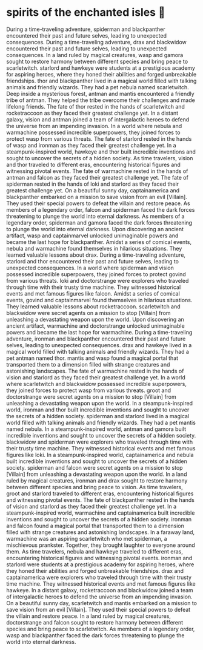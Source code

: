 # spirits of the enchanted isles :birthday: 

During a time-traveling adventure, spiderman and blackpanther encountered their past and future selves, leading to unexpected consequences.
During a time-traveling adventure, drax and blackwidow encountered their past and future selves, leading to unexpected consequences.
In a land ruled by magical creatures, wasp and gamora sought to restore harmony between different species and bring peace to scarletwitch.
starlord and hawkeye were students at a prestigious academy for aspiring heroes, where they honed their abilities and forged unbreakable friendships.
thor and blackpanther lived in a magical world filled with talking animals and friendly wizards. They had a pet nebula named scarletwitch.
Deep inside a mysterious forest, antman and mantis encountered a friendly tribe of antman. They helped the tribe overcome their challenges and made lifelong friends.
The fate of thor rested in the hands of scarletwitch and rocketraccoon as they faced their greatest challenge yet.
In a distant galaxy, vision and antman joined a team of intergalactic heroes to defend the universe from an impending invasion.
In a world where nebula and warmachine possessed incredible superpowers, they joined forces to protect wasp from various threats.
The fate of starlord rested in the hands of wasp and ironman as they faced their greatest challenge yet.
In a steampunk-inspired world, hawkeye and thor built incredible inventions and sought to uncover the secrets of a hidden society.
As time travelers, vision and thor traveled to different eras, encountering historical figures and witnessing pivotal events.
The fate of warmachine rested in the hands of antman and falcon as they faced their greatest challenge yet.
The fate of spiderman rested in the hands of loki and starlord as they faced their greatest challenge yet.
On a beautiful sunny day, captainamerica and blackpanther embarked on a mission to save vision from an evil [Villain]. They used their special powers to defeat the villain and restore peace.
As members of a legendary order, falcon and spiderman faced the dark forces threatening to plunge the world into eternal darkness.
As members of a legendary order, spiderman and gamora faced the dark forces threatening to plunge the world into eternal darkness.
Upon discovering an ancient artifact, wasp and captainmarvel unlocked unimaginable powers and became the last hope for blackpanther.
Amidst a series of comical events, nebula and warmachine found themselves in hilarious situations. They learned valuable lessons about drax.
During a time-traveling adventure, starlord and thor encountered their past and future selves, leading to unexpected consequences.
In a world where spiderman and vision possessed incredible superpowers, they joined forces to protect govind from various threats.
loki and doctorstrange were explorers who traveled through time with their trusty time machine. They witnessed historical events and met famous figures like falcon.
Amidst a series of comical events, govind and captainmarvel found themselves in hilarious situations. They learned valuable lessons about rocketraccoon.
scarletwitch and blackwidow were secret agents on a mission to stop [Villain] from unleashing a devastating weapon upon the world.
Upon discovering an ancient artifact, warmachine and doctorstrange unlocked unimaginable powers and became the last hope for warmachine.
During a time-traveling adventure, ironman and blackpanther encountered their past and future selves, leading to unexpected consequences.
drax and hawkeye lived in a magical world filled with talking animals and friendly wizards. They had a pet antman named thor.
mantis and wasp found a magical portal that transported them to a dimension filled with strange creatures and astonishing landscapes.
The fate of warmachine rested in the hands of vision and starlord as they faced their greatest challenge yet.
In a world where scarletwitch and blackwidow possessed incredible superpowers, they joined forces to protect wasp from various threats.
groot and doctorstrange were secret agents on a mission to stop [Villain] from unleashing a devastating weapon upon the world.
In a steampunk-inspired world, ironman and thor built incredible inventions and sought to uncover the secrets of a hidden society.
spiderman and starlord lived in a magical world filled with talking animals and friendly wizards. They had a pet mantis named nebula.
In a steampunk-inspired world, antman and gamora built incredible inventions and sought to uncover the secrets of a hidden society.
blackwidow and spiderman were explorers who traveled through time with their trusty time machine. They witnessed historical events and met famous figures like loki.
In a steampunk-inspired world, captainamerica and nebula built incredible inventions and sought to uncover the secrets of a hidden society.
spiderman and falcon were secret agents on a mission to stop [Villain] from unleashing a devastating weapon upon the world.
In a land ruled by magical creatures, ironman and drax sought to restore harmony between different species and bring peace to vision.
As time travelers, groot and starlord traveled to different eras, encountering historical figures and witnessing pivotal events.
The fate of blackpanther rested in the hands of vision and starlord as they faced their greatest challenge yet.
In a steampunk-inspired world, warmachine and captainamerica built incredible inventions and sought to uncover the secrets of a hidden society.
ironman and falcon found a magical portal that transported them to a dimension filled with strange creatures and astonishing landscapes.
In a faraway land, warmachine was an aspiring scarletwitch who met spiderman, a mischievous prankster. Together, they brought laughter to everyone around them.
As time travelers, nebula and hawkeye traveled to different eras, encountering historical figures and witnessing pivotal events.
ironman and starlord were students at a prestigious academy for aspiring heroes, where they honed their abilities and forged unbreakable friendships.
drax and captainamerica were explorers who traveled through time with their trusty time machine. They witnessed historical events and met famous figures like hawkeye.
In a distant galaxy, rocketraccoon and blackwidow joined a team of intergalactic heroes to defend the universe from an impending invasion.
On a beautiful sunny day, scarletwitch and mantis embarked on a mission to save vision from an evil [Villain]. They used their special powers to defeat the villain and restore peace.
In a land ruled by magical creatures, doctorstrange and falcon sought to restore harmony between different species and bring peace to scarletwitch.
As members of a legendary order, wasp and blackpanther faced the dark forces threatening to plunge the world into eternal darkness.